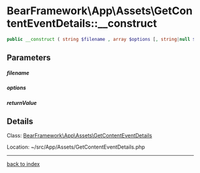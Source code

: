 # BearFramework\App\Assets\GetContentEventDetails::__construct

```php
public __construct ( string $filename , array $options [, string|null $returnValue ] )
```

## Parameters

##### filename

##### options

##### returnValue

## Details

Class: [BearFramework\App\Assets\GetContentEventDetails](bearframework.app.assets.getcontenteventdetails.class.md)

Location: ~/src/App/Assets/GetContentEventDetails.php

---

[back to index](index.md)

